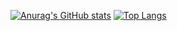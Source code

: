 [![Anurag's GitHub stats](https://github-readme-stats.vercel.app/api?username=Brohammer5&theme=radical)](https://github.com/anuraghazra/github-readme-stats)
[![Top Langs](https://github-readme-stats.vercel.app/api/top-langs/?username=Brohammer5&theme=radical)](https://github.com/anuraghazra/github-readme-stats)

